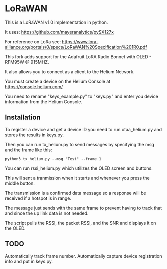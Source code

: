 # LoRaWAN
This is a LoRaWAN v1.0 implementation in python.

It uses: https://github.com/mayeranalytics/pySX127x

For reference on LoRa see: https://www.lora-alliance.org/portals/0/specs/LoRaWAN%20Specification%201R0.pdf

This fork adds support for the Adafruit LoRA Radio Bonnet with OLED - RFM95W @ 915MHZ.

It also allows you to connect as a client to the Helium Network.

You must create a device on the Helium Console at https://console.helium.com/

You need to rename "keys_example.py" to "keys.py" and enter you device information from the Helium Console.


## Installation
To register a device and get a device ID you need to run otaa_helium.py and stores the results in keys.py.

Then you can run tx_helium.py to send messages by specifying the msg and the frame like this:

    python3 tx_helium.py --msg "Test" --frame 1

You can run rssi_helium.py which utilizes the OLED screen and buttons.

This will sent a tranmission when it starts and whenever you press the middle button.

The transmission is a confirmed data message so a response will be received if a hotspot is in range.

The message just sends with the same frame to prevent having to track that and since the up link data is not needed.

The script pulls the RSSI, the packet RSSI, and the SNR and displays it on the OLED.

## TODO
Automatically track frame number. 
Automatically capture device registration info and put in keys.py.
